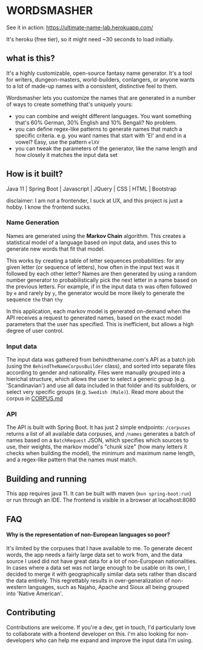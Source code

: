 # WORDSMASHER

See it in action: https://ultimate-name-lab.herokuapp.com/

It's heroku (free tier), so it might need ~30 seconds to load initially.

## what is this?
It's a highly customizable, open-source fantasy name generator. It's a tool for writers, dungeon-masters, world-builders,
conlangers, or anyone wants to a lot of made-up names with a consistent, distinctive feel to them.

Wordsmasher lets you customize the names that are generated in a number of ways to create something that's uniquely yours:
* you can combine and weight different languages. You want something that's 60% German, 30% English and 10% Bengali? No problem.
* you can define regex-like patterns to generate names that match a specific criteria. e.g. you want names that start with 'El' and end in a vowel? Easy, use the pattern `elXV` 
* you can tweak the parameters of the generator, like the name length and how closely it matches the input data set

## How is it built?
Java 11 | Spring Boot | Javascript | JQuery | CSS | HTML | Bootstrap

disclaimer: I am not a frontender, I suck at UX, and this project is just a hobby. I know the frontend sucks.

### Name Generation
Names are generated using the **Markov Chain** algorithm. This creates a statistical model of a language based
on input data, and uses this to generate new words that fit that model.

This works by creating a table of letter sequences probabilities: for any given letter (or sequence of letters),
how often in the input text was it followed by each other letter? Names are then generated by using a random number 
generator to probabilistically pick the next letter in a name based on the previous letters. For example, if in the input 
data `th` was often followed by `e` and rarely by `y`, the generator
would be more likely to generate the sequence `the` than `thy`

In this application, each markov model is generated on-demand when the API receives a request to generated names, based 
on the exact model parameters that the user has specified. This is inefficient, but allows a high degree of user control.

### Input data
The input data was gathered from behindthename.com's API as a batch job (using the `BehindTheNameCorpusBuilder` class), and sorted 
into separate files according to gender and nationality. Files were manually grouped into a hierichal structure, which 
allows the user to select a generic group (e.g. 'Scandinavian') and use all data included in that folder and its subfolders,
or select very specific groups (e.g. `Swedish (Male)`). Read more about the corpus in [CORPUS.md](documentation/corpus.md)

### API
The API is built with Spring Boot. It has just 2 simple endpoints: `/corpuses` returns a list of all available data corpuses,
and `/names` generates a batch of names based on a `BatchRequest` JSON, which specifies which sources to use, their weights,
the markov model's "chunk size" (how many letters it checks when building the model), the minimum and maximum name length,
and a regex-like pattern that the names must match.


## Building and running

This app requires java 11. It can be built with maven (`mvn spring-boot:run`) or run through an IDE. The frontend is visible
in a browser at localhost:8080


## FAQ
#### Why is the representation of non-European languages so poor?

It's limited by the corpuses that I have available to me. To generate decent words, the app needs a fairly large data set
to work from, and the data source I used did not have great data for a lot of non-European nationalities. In cases where
a data set was not large enough to be usable on its own, I decided to merge it with geographically similar
data sets rather than discard the data entirely. This regrettably results in over-generalization of non-western languages,
such as Najaho, Apache and Sioux all being grouped into 'Native American'.


## Contributing
Contributions are welcome. If you're a dev, get in touch, I'd particularly love to collaborate with a frontend developer
on this. I'm also looking for non-developers who can help me expand and improve the input data I'm using.